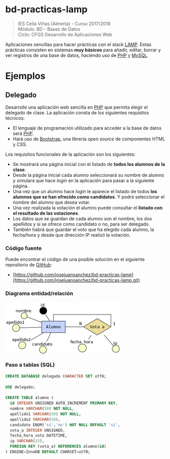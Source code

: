 # bd-practicas-lamp

>IES Celia Viñas (Almería) - Curso 2017/2018  
>Módulo: BD - Bases de Datos  
>Ciclo: CFGS Desarrollo de Aplicaciones Web  

Aplicaciones sencillas para hacer prácticas con el stack [LAMP][lamp]. Estas prácticas consisten en sistemas **muy básicos** para añadir, editar, borrar y ver registros de una base de datos, haciendo uso de [PHP][php] y [MySQL][mysql].

# Ejemplos

## Delegado

Desarrolle una aplicación web sencilla en [PHP][1] que permita elegir el delegado de clase. La aplicación consta de los siguientes requisitos técnicos:

* El lenguaje de programación utilizado para acceder a la base de datos será [PHP][1].
* Hará uso de [Bootstrap][2], una librería *open source* de componentes HTML y CSS.

Los requisitos funcionales de la aplicación son los siguientes:

* Se mostrará una página inicial con el listado de **todos los alumnos de la clase**.
* Desde la página inicial cada alumno seleccionará su nombre de alumno y simulará que hace *login* en la aplicación para pasar a la siguiente página. 
* Una vez que un alumno hace *login* le aparece el listado de todos **los alumnos que se han ofrecido como candidatos**. Y podrá seleccionar el nombre del alumno que desea votar.
* Una vez realizada la votación el alumno puede consultar el **listado con el resultado de las votaciones**.
* Los datos que se guardan de cada alumno son el nombre, los dos apellidos y si se ofrece como candidato o no, para ser delegado.
* También habrá que guardar el voto que ha elegido cada alumno, la fecha/hora y desde que dirección IP realizó la votación.

### Código fuente

Puede encontrar el código de una posible solución en el siguiente repositorio de [GitHub][3]:

* [https://github.com/josejuansanchez/bd-practicas-lamp](https://github.com/josejuansanchez/bd-practicas-lamp.git) 

### Diagrama entidad/relación

![](images/delegado.png)

### Paso a tablas (SQL)

```SQL
CREATE DATABASE delegado CHARACTER SET utf8;

USE delegado;

CREATE TABLE alumno (
  id INTEGER UNSIGNED AUTO_INCREMENT PRIMARY KEY,
  nombre VARCHAR(50) NOT NULL,
  apellido1 VARCHAR(50) NOT NULL,
  apellido2 VARCHAR(50),
  candidato ENUM('sí','no') NOT NULL DEFAULT 'sí',
  vota_a INTEGER UNSIGNED,
  fecha_hora_voto DATETIME,
  ip VARCHAR(15),
  FOREIGN KEY (vota_a) REFERENCES alumno(id)
) ENGINE=InnoDB DEFAULT CHARSET=utf8;
```

[lamp]: https://en.wikipedia.org/wiki/LAMP_(software_bundle)
[php]: http://www.php.net
[mysql]: https://www.mysql.com

[1]: http://www.php.net
[2]: http://getbootstrap.com
[3]: https://github.com
